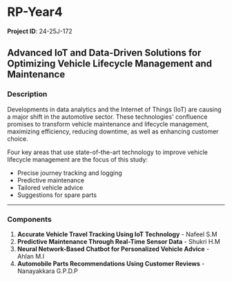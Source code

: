 # RP-Year4

**Project ID**: 24-25J-172  

## Advanced IoT and Data-Driven Solutions for Optimizing Vehicle Lifecycle Management and Maintenance  

### Description  
Developments in data analytics and the Internet of Things (IoT) are causing a major shift in the automotive sector. These technologies' confluence promises to transform vehicle maintenance and lifecycle management, maximizing efficiency, reducing downtime, as well as enhancing customer choice.  

Four key areas that use state-of-the-art technology to improve vehicle lifecycle management are the focus of this study:  
- Precise journey tracking and logging  
- Predictive maintenance  
- Tailored vehicle advice  
- Suggestions for spare parts  

---

### Components  
1. **Accurate Vehicle Travel Tracking Using IoT Technology** - Nafeel S.M  
2. **Predictive Maintenance Through Real-Time Sensor Data** - Shukri H.M  
3. **Neural Network-Based Chatbot for Personalized Vehicle Advice** - Ahlan M.I  
4. **Automobile Parts Recommendations Using Customer Reviews** - Nanayakkara G.P.D.P 
